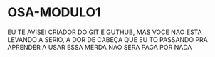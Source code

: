 # OSA-MODULO1
EU TE AVISEI CRIADOR DO GIT E GUTHUB, MAS VOCE NAO ESTA LEVANDO A SERIO, A DOR DE CABEÇA QUE EU TO PASSANDO PRA APRENDER A USAR ESSA MERDA NAO SERA PAGA POR NADA 

